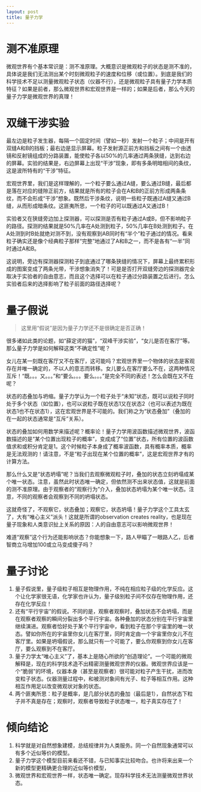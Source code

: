 ```yaml
---
layout: post
title: 量子力学
---
```


# 测不准原理

微观世界有个基本常识是：测不准原理。大概意识是微观粒子的状态是测不准的，具体说是我们无法测出某个时刻微观粒子的速度和位移（或位置）。到底是我们的科学技术不足以测量微观粒子状态（仪器不行），还是微观粒子具有量子力学本质特征？如果是前者，那么微观世界和宏观世界是一样的；如果是后者，那么今天的量子力学是微观世界的真理！

# 双缝干涉实验

最左边是粒子发生器，每隔一个固定时间（譬如一秒）发射一个粒子；中间是开有双缝A和B的挡板；最右边是显示屏幕。粒子发射源正前方和挡板之间有一个由透镜和反射镜组成的分路装置，能使粒子各以50%的几率通过两条狭缝，达到右边的屏幕。实验的结果是，右边屏幕上出现“干涉”现象，即有多条明暗相间的条纹，这是波所特有的“干涉”特征。

宏观世界里，我们是这样理解的，一个粒子要么通过A缝，要么通过B缝，最后都是落在对应的缝隙正前方，结果就是所有的粒子会在A和B的正前方形成两条条纹，而不会形成“干涉”想象。既然后干涉条纹，说明一些粒子既通过A缝又通过B缝，从而形成暗条纹。这匪夷所思，一个粒子的可以既通过A又通过B！

实验者又在狭缝旁边加上探测器，可以探测是否有粒子通过A或B，但不影响粒子的路径。探测的结果就是50%几率在A处测到粒子，50%几率在B处测到粒子。在A处测到时B处就绝对测不到，没有观察到AB同时有“半个”粒子通过的情况。看来粒子确实还是像个经典粒子那样“完整”地通过了A和B之一，而不是各有“一半”同时通过A和B。

这说明，旁边有探测器探测粒子到底通过了哪条狭缝的情况下，屏幕上最终累积形成的图案变成了两条光带，干涉想象消失了！可是是否打开双缝旁边的探测器完全取决于实验者的自由意志，而且这个选择可以在粒子通过分路装置之后进行。怎么实验者后来的选择影响了粒子前面的路径选择呢？

# 量子假说

>这里用“假说”是因为量子力学还不是很确定是否正确！

很多诸如此类的论题，如“薛定谔的猫”，“双峰干涉实验”，“女儿是否在客厅”等。那么量子力学是如何解释这类“不确定性”呢？

女儿在某一刻既在客厅又不在客厅，这可能吗？宏观世界里一个物体的状态是客观存在并唯一确定的，不以人的意志而转移。女儿要么在客厅要么不在，这两种情况互斥！“既。。。又。。。”和“要么。。。要么。。。”是完全不同的表述！怎么会既在又不在呢？

状态的态叠加与坍缩。量子力学认为一个粒子处于“未知”状态，既可以说粒子同时处于多个状态（如位置），也可以说粒子既在状态1又在状态2（也可以表述为既在状态1也不在状态1），这在宏观世界是不可能的。我们称之为“状态叠加”（叠加的在一起的状态通常是“互斥”关系）。

状态的叠加如何用数学来描述呢？概率论！量子力学用波函数描述微观世界，波函数描述的是“某个位置出现粒子的概率”，变成成了“位置”状态，所有位置的波函数值求和或积分肯定是1。这个时候粒子本身成了概率波函数，具有概率本质，概率是无法观测的！请注意，不是“粒子出现在某个位置的概率”，这是宏观世界才有的计算方法。

那么什么又是“状态坍塌”呢？当我们去观察微观粒子时，叠加的状态立刻坍塌成某个唯一状态。注意，虽然此时状态唯一确定，但依然测不出来状态值，这就是前面的测不准原理。由于观察者的“观察行为”介入，叠加状态坍塌为某个唯一状态。注意，不同的观察者会观察到不同的坍塌状态。

这就奇怪了，不观察它，状态叠加；观察它，状态坍塌！量子力学这个工具太玄了，大有“唯心主义”派头！这就是所谓的observation creates reality，也是现在量子现象和人类意识扯上关系的原因：人的自由意志可以影响微观世界！

难道“观察”这个行为还能影响状态？你能想象一下，路人甲瞄了一眼路人乙，后者智商立马增加100或立马变成傻子吗？

# 量子讨论

1. 量子假说里，量子级粒子相互是物理作用，不纯在相应粒子级的化学反应。这个让化学家很无语，化学家也许认为，量子级别粒子间不仅存在物理作用，还存在化学反应！
2. 还有“平行宇宙”的假说。不同的是，观察者观察时，叠加状态不会坍塌，而是在观察者观察的瞬间分裂出多个平行宇宙。各种叠加的状态分别在平行宇宙里继续演进。观察者恰好处于某个平行宇宙中，看到粒子在那个宇宙里的唯一状态。譬如你所在的宇宙里你女儿在客厅里，同时肯定由一个宇宙里你女儿不在客厅里。如果是坍塌假说，那么就只有一个可能了，要么你观察到你女儿在客厅，要么观察到不在客厅。
3. 量子力学太“唯心主义”了，基本上是随心所欲的“创造理论”。一个可能的微观解释是，现在的科学技术造不出精密测量微观世界的仪器。微观世界应该是一个“脆弱”的环境，仪器本身（甚至是观察者）很可能对粒子产生干扰，进而改变粒子状态。仪器测量过程中，和被测对象间有光子、粒子等相互作用。这种相互作用足以改变微观状对象的状态。
4. 两个匪夷所思：粒子是概率，是几部分状态的叠加（最后是1），自然状态下粒子并不真是存在；观察时，观察者导致粒子状态唯一，粒子真实存在了！

# 倾向结论

1. 科学就是对自然想象建模，总结规律并为人类服务。同一个自然现象通常可以有多个近似等价的模型。
2. 量子力学这个模型目前来看还不错，与已知事实比较吻合。也许将来出来一个新的模型更精确更合理的近似等价模型，
3. 微观世界和宏观世界一样，状态唯一确定。现存科学技术无法测量微观世界状态。
